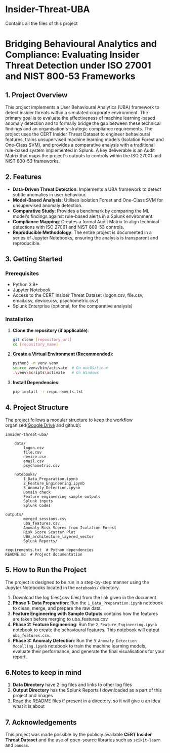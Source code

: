 # Insider-Threat-UBA
Contains all the files of this project
# Bridging Behavioural Analytics and Compliance: Evaluating Insider Threat Detection under ISO 27001 and NIST 800-53 Frameworks

## 1. Project Overview

This project implements a User Behavioural Analytics (UBA) framework to detect insider threats within a simulated corporate environment. The primary goal is to evaluate the effectiveness of machine learning-based anomaly detection and to formally bridge the gap between these technical findings and an organisation's strategic compliance requirements. The project uses the CERT Insider Threat Dataset to engineer behavioural features, trains unsupervised machine learning models (Isolation Forest and One-Class SVM), and provides a comparative analysis with a traditional rule-based system implemented in Splunk. A key deliverable is an Audit Matrix that maps the project's outputs to controls within the ISO 27001 and NIST 800-53 frameworks.

## 2. Features

- **Data-Driven Threat Detection**: Implements a UBA framework to detect subtle anomalies in user behaviour.
- **Model-Based Analysis**: Utilises Isolation Forest and One-Class SVM for unsupervised anomaly detection.
- **Comparative Study**: Provides a benchmark by comparing the ML model's findings against rule-based alerts in a Splunk environment.
- **Compliance Mapping**: Creates a formal Audit Matrix to align technical detections with ISO 27001 and NIST 800-53 controls.
- **Reproducible Methodology**: The entire project is documented in a series of Jupyter Notebooks, ensuring the analysis is transparent and reproducible.

## 3. Getting Started

### Prerequisites

- Python 3.8+
- Jupyter Notebook
- Access to the CERT Insider Threat Dataset (logon.csv, file.csv, email.csv, device.csv, psychometric.csv)
- Splunk Enterprise (optional, for the comparative analysis)

### Installation

1.  **Clone the repository (if applicable)**:
    ```bash
    git clone [repository_url]
    cd [repository_name]
    ```

2.  **Create a Virtual Environment (Recommended)**:
    ```bash
    python3 -m venv venv
    source venv/bin/activate  # On macOS/Linux
    .\venv\Scripts\activate   # On Windows
    ```

3.  **Install Dependencies**:
    ```bash
    pip install -r requirements.txt
    ```

## 4. Project Structure

The project follows a modular structure to keep the workflow organised([Google Drive](https://drive.google.com/drive/folders/1EcofbZuHt-_xCVleVH1owX7QcWOStwow?usp=drive_link) and github):

    insider-threat-uba/ 
    
        data/  
            logon.csv  
            file.csv  
            device.csv  
            email.csv  
            psychometric.csv

        notebooks/  
            1_Data_Preparation.ipynb  
            2_Feature_Engineering.ipynb  
            3_Anomaly_Detection.ipynb  
            Domain check
            Feature engineering sample outputs
            Splunk inputs
            Splunk Codes

    outputs/  
            merged_sessions.csv  
            uba_features.csv
            Anomaly Risk Scores from Isolation Forest
            Risk Score Scatter Plot
            UBA_architecture_layered_vector
            Splunk Reports/

    requirements.txt  # Python dependencies
    README.md  # Project documentation


## 5. How to Run the Project

The project is designed to be run in a step-by-step manner using the Jupyter Notebooks located in the `notebooks/` directory.

1. Download the log files(.csv files) from the link given in the document 
2.   **Phase 1: Data Preparation**: Run the `1_Data_Preparation.ipynb` notebook to clean, merge, and prepare the raw data.
3.  **Feature Engineering with Sample Outputs** contains how the features are taken before merging to uba_features.csv
4.  **Phase 2: Feature Engineering**: Run the `2_Feature_Engineering.ipynb` notebook to create the behavioural features. This notebook will output `uba_features.csv`.
5.  **Phase 3: Anomaly Detection**: Run the `3_Anomaly_Detection Modelling.ipynb` notebook to train the machine learning models, evaluate their performance, and generate the final visualisations for your report.

## 6.Notes to keep in mind
1. **Data Directory** have 2 log files and links to other log files 
2. **Output Directory** has the Splunk Reports I downloaded as a part of this project and images 
3. Read the README files if present in a directory, so it will give u an idea what it is about
 
## 7. Acknowledgements

This project was made possible by the publicly available **CERT Insider Threat Dataset** and the use of open-source libraries such as `scikit-learn` and `pandas`.
